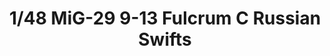 ---
layout: product
title: "1/48 MiG-29 9-13 Fulcrum C Russian Swifts"
price: "10800" 
desc: "Maketa"
img_path: "/assets/img/GWHS4814.webp"
brand: "N/A"
available: true
special_offer: false
new: true
soon: false
cat: "010000"
subcat: "010900"
subsubcat: "0N/A"
sifra: "GWHS4814"
popular: false
spec: false
---